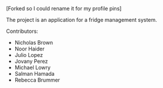 [Forked so I could rename it for my profile pins]

The project is an application for a fridge management system.

Contributors:

* Nicholas Brown
* Noor Haider
* Julio Lopez
* Jovany Perez
* Michael Lowry
* Salman Hamada
* Rebecca Brummer
